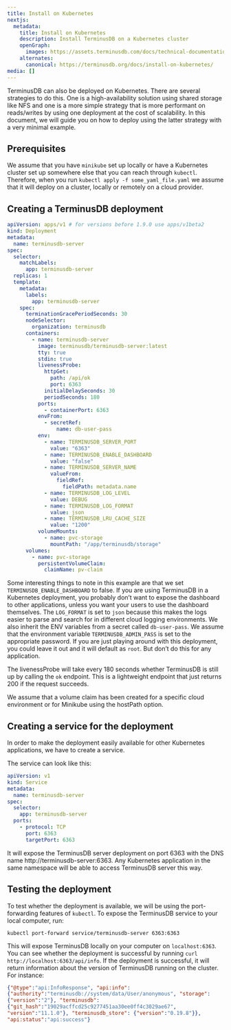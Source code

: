 ```yaml
---
title: Install on Kubernetes
nextjs:
  metadata:
    title: Install on Kubernetes
    description: Install TerminusDB on a Kubernetes cluster
    openGraph:
      images: https://assets.terminusdb.com/docs/technical-documentation-terminuscms-og.png
    alternates:
      canonical: https://terminusdb.org/docs/install-on-kubernetes/
media: []
---
```


TerminusDB can also be deployed on Kubernetes. There are several strategies to do this. One is a high-availability solution using shared storage like NFS and one is a more simple strategy that is more performant on reads/writes by using one deployment at the cost of scalability. In this document, we will guide you on how to deploy using the latter strategy with a very minimal example.

## Prerequisites

We assume that you have `minikube` set up locally or have a Kubernetes cluster set up somewhere else that you can reach through `kubectl`. Therefore, when you run `kubectl apply -f some_yaml_file.yaml` we assume that it will deploy on a cluster, locally or remotely on a cloud provider.

## Creating a TerminusDB deployment

```yaml
apiVersion: apps/v1 # for versions before 1.9.0 use apps/v1beta2
kind: Deployment
metadata:
  name: terminusdb-server
spec:
  selector:
    matchLabels:
      app: terminusdb-server
  replicas: 1
  template:
    metadata:
      labels:
        app: terminusdb-server
    spec:
      terminationGracePeriodSeconds: 30
      nodeSelector:
        organization: terminusdb
      containers:
        - name: terminusdb-server
          image: terminusdb/terminusdb-server:latest
          tty: true
          stdin: true
          livenessProbe:
            httpGet:
              path: /api/ok
              port: 6363
            initialDelaySeconds: 30
            periodSeconds: 180
          ports:
            - containerPort: 6363
          envFrom:
            - secretRef:
                name: db-user-pass
          env:
            - name: TERMINUSDB_SERVER_PORT
              value: "6363"
            - name: TERMINUSDB_ENABLE_DASHBOARD
              value: "false"
            - name: TERMINUSDB_SERVER_NAME
              valueFrom:
                fieldRef:
                  fieldPath: metadata.name
            - name: TERMINUSDB_LOG_LEVEL
              value: DEBUG
            - name: TERMINUSDB_LOG_FORMAT
              value: json
            - name: TERMINUSDB_LRU_CACHE_SIZE
              value: "1200"
          volumeMounts:
            - name: pvc-storage
              mountPath: "/app/terminusdb/storage"
      volumes:
        - name: pvc-storage
          persistentVolumeClaim:
            claimName: pv-claim
```

Some interesting things to note in this example are that we set `TERMINUSDB_ENABLE_DASHBOARD` to false. If you are using TerminusDB in a Kubernetes deployment, you probably don’t want to expose the dashboard to other applications, unless you want your users to use the dashboard themselves. The `LOG_FORMAT` is set to `json` because this makes the logs easier to parse and search for in different cloud logging environments. We also inherit the ENV variables from a secret called `db-user-pass`. We assume that the environment variable `TERMINUSDB_ADMIN_PASS` is set to the appropriate password. If you are just playing around with this deployment, you could leave it out and it will default as `root`. But don’t do this for any application.

The livenessProbe will take every 180 seconds whether TerminusDB is still up by calling the `ok` endpoint. This is a lightweight endpoint that just returns 200 if the request succeeds.

We assume that a volume claim has been created for a specific cloud environment or for Minikube using the hostPath option.

## Creating a service for the deployment

In order to make the deployment easily available for other Kubernetes applications, we have to create a service.

The service can look like this:

```yaml
apiVersion: v1
kind: Service
metadata:
  name: terminusdb-server
spec:
  selector:
    app: terminusdb-server
  ports:
    - protocol: TCP
      port: 6363
      targetPort: 6363
```

It will expose the TerminusDB server deployment on port 6363 with the DNS name http://terminusdb-server:6363. Any Kubernetes application in the same namespace will be able to access TerminusDB server this way.

## Testing the deployment

To test whether the deployment is available, we will be using the port-forwarding features of `kubectl`. To expose the TerminusDB service to your local computer, run:

`kubectl port-forward service/terminusdb-server 6363:6363`

This will expose TerminusDB locally on your computer on `localhost:6363`. You can see whether the deployment is successful by running `curl http://localhost:6363/api/info`. If the deployment is successful, it will return information about the version of TerminusDB running on the cluster. For instance:

```json
{"@type":"api:InfoResponse", "api:info":
{"authority":"terminusdb://system/data/User/anonymous", "storage": 
{"version":"2"}, "terminusdb": 
{"git_hash":"19029acffcd25c9277451aa30ee0ff4c3029ae67", 
"version":"11.1.0"}, "terminusdb_store": {"version":"0.19.8"}}, 
"api:status":"api:success"}
```